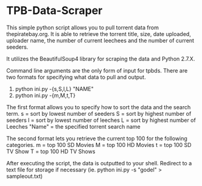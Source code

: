 TPB-Data-Scraper
================
This simple python script allows you to pull torrent data from thepiratebay.org. It is able to retrieve the torrent title, size, date uploaded, uploader name, the number of current leechees and the number of current seeders. 

It utilizes the BeautifulSoup4 library for scraping the data and Python 2.7.X.

Command line arguments are the only form of input for tpbds. There are two formats for specifying what data to pull and output.

1. python ini.py -{s,S,l,L} "NAME" 
2. python ini.py -{m,M,t,T} 

The first format allows you to specify how to sort the data and the search term.
s = sort by lowest number of seeders
S = sort by highest number of seeders
l = sort by lowest number of leeches
L = sort by highest number of Leeches
"Name" = the specified torrent search name

The second format lets you retrieve the current top 100 for the following categories.
m = top 100 SD Movies
M = top 100 HD Movies
t = top 100 SD TV Show
T = top 100 HD TV Shows

After executing the script, the data is outputted to your shell. Redirect to a text file for storage if necessary (ie. python ini.py -s "godel" > sampleout.txt)
